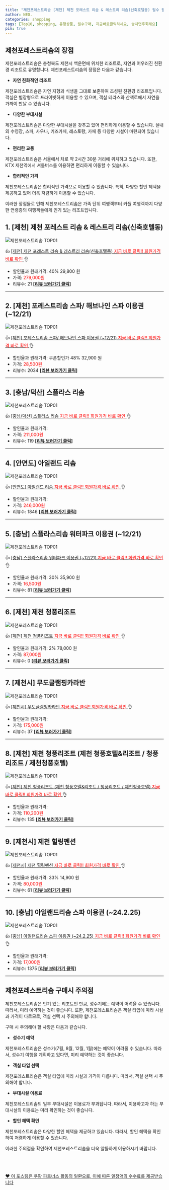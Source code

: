 ```yaml
---
title: "제천포레스트리솜 [제천] 제천 포레스트 리솜 & 레스트리 리솜(신축호텔동) 필수 필요 추천 제품 비교 최저 가격 비교 장점 구매 후기 구매평"
author: NEO.
categories: shopping
tags: [Top10, shopping, 유행상품, 필수구매, 지금바로클릭하세요, 놓치면후회해요]
pin: true
---
```

**<h2>제천포레스트리솜의 장점</h2>**

제천포레스트리솜은 충청북도 제천시 백운면에 위치한 리조트로, 자연과 어우러진 친환경 리조트로 유명합니다. 제천포레스트리솜의 장점은 다음과 같습니다.

* **자연 친화적인 리조트**

제천포레스트리솜은 자연 지형과 식생을 그대로 보존하여 조성된 친환경 리조트입니다. 객실은 별장형으로 프라이빗하게 이용할 수 있으며, 객실 테라스와 산책로에서 자연을 가까이 만날 수 있습니다.

* **다양한 부대시설**

제천포레스트리솜은 다양한 부대시설을 갖추고 있어 편리하게 이용할 수 있습니다. 실내외 수영장, 스파, 사우나, 키즈카페, 레스토랑, 카페 등 다양한 시설이 마련되어 있습니다.

* **편리한 교통**

제천포레스트리솜은 서울에서 차로 약 2시간 30분 거리에 위치하고 있습니다. 또한, KTX 제천역에서 셔틀버스를 이용하면 편리하게 이동할 수 있습니다.

* **합리적인 가격**

제천포레스트리솜은 합리적인 가격으로 이용할 수 있습니다. 특히, 다양한 할인 혜택을 제공하고 있어 더욱 저렴하게 이용할 수 있습니다.

이러한 장점들로 인해 제천포레스트리솜은 가족 단위 여행객부터 커플 여행객까지 다양한 연령층의 여행객들에게 인기 있는 리조트입니다.

   

## 1. [제천] 제천 포레스트 리솜 & 레스트리 리솜(신축호텔동)

![제천포레스트리솜 TOP01](https://thumbnail7.coupangcdn.com/thumbnails/remote/490x490ex/image/travel_reactor/travelSeller/resort/A00420106/dd62cd9f-a68e-48a6-a0ed-83769b658080.jpg)


👍 [[제천] 제천 포레스트 리솜 & 레스트리 리솜(신축호텔동) <font color=red> 지금 바로 클릭!! 회원가격 바로 확인 </font> ](https://link.coupang.com/re/AFFTDP?lptag=AF3617701&subid=GithubCoopas&pageKey=10000000571987&traceid=V0-153&itemId=None&vendorItemId=None) 👌 


- 할인율과 원래가격: 40%  29,800   원
- 가격: <span style='color:red'>279,000원</span>
- 리뷰수: 21  [**[리뷰 보러가기 클릭]**](https://link.coupang.com/re/AFFTDP?lptag=AF3617701&subid=GithubCoopas&pageKey=10000000571987&traceid=V0-153&itemId=None&vendorItemId=None)

---


   

## 2. [제천] 포레스트리솜 스파/ 해브나인 스파 이용권 (~12/21)

![제천포레스트리솜 TOP01](https://thumbnail6.coupangcdn.com/thumbnails/remote/490x490ex/image/travel_reactor/travelSeller/common/A00221268/b4881f93-2d58-4716-a149-b01d1108cc0d.jpg)


👍 [[제천] 포레스트리솜 스파/ 해브나인 스파 이용권 (~12/21) <font color=red> 지금 바로 클릭!! 회원가격 바로 확인 </font> ](https://link.coupang.com/re/AFFTDP?lptag=AF3617701&subid=GithubCoopas&pageKey=10000002761230&traceid=V0-153&itemId=None&vendorItemId=None) 👌 


- 할인율과 원래가격: 쿠폰할인가 48%  32,900   원
- 가격: <span style='color:red'>28,500원</span>
- 리뷰수: 2034  [**[리뷰 보러가기 클릭]**](https://link.coupang.com/re/AFFTDP?lptag=AF3617701&subid=GithubCoopas&pageKey=10000002761230&traceid=V0-153&itemId=None&vendorItemId=None)

---


   

## 3. [충남/덕산] 스플라스 리솜

![제천포레스트리솜 TOP01](https://thumbnail8.coupangcdn.com/thumbnails/remote/490x490ex/image/travel_reactor/travelSeller/resort/A00420106/ded64784-c9e9-45f3-9021-847a63820386.jpg)


👍 [[충남/덕산] 스플라스 리솜 <font color=red> 지금 바로 클릭!! 회원가격 바로 확인 </font> ](https://link.coupang.com/re/AFFTDP?lptag=AF3617701&subid=GithubCoopas&pageKey=10000000571997&traceid=V0-153&itemId=None&vendorItemId=None) 👌 


- 할인율과 원래가격: 
- 가격: <span style='color:red'>211,000원</span>
- 리뷰수: 119  [**[리뷰 보러가기 클릭]**](https://link.coupang.com/re/AFFTDP?lptag=AF3617701&subid=GithubCoopas&pageKey=10000000571997&traceid=V0-153&itemId=None&vendorItemId=None)

---


   

## 4. [안면도] 아일랜드 리솜

![제천포레스트리솜 TOP01](https://thumbnail10.coupangcdn.com/thumbnails/remote/490x490ex/image/travel_reactor/travelSeller/resort/A00420106/ec07e439-c3d8-4ce1-b179-222f910448b0.jpg)


👍 [[안면도] 아일랜드 리솜 <font color=red> 지금 바로 클릭!! 회원가격 바로 확인 </font> ](https://link.coupang.com/re/AFFTDP?lptag=AF3617701&subid=GithubCoopas&pageKey=10000000571995&traceid=V0-153&itemId=None&vendorItemId=None) 👌 


- 할인율과 원래가격: 
- 가격: <span style='color:red'>246,000원</span>
- 리뷰수: 1846  [**[리뷰 보러가기 클릭]**](https://link.coupang.com/re/AFFTDP?lptag=AF3617701&subid=GithubCoopas&pageKey=10000000571995&traceid=V0-153&itemId=None&vendorItemId=None)

---


   

## 5. [충남] 스플라스리솜 워터파크 이용권 (~12/21)

![제천포레스트리솜 TOP01](https://thumbnail6.coupangcdn.com/thumbnails/remote/490x490ex/image/travel_reactor/travelSeller/common/A00221268/534feca5-289a-4583-ab7a-1910629c7283.jpg)


👍 [[충남] 스플라스리솜 워터파크 이용권 (~12/21) <font color=red> 지금 바로 클릭!! 회원가격 바로 확인 </font> ](https://link.coupang.com/re/AFFTDP?lptag=AF3617701&subid=GithubCoopas&pageKey=10000002761229&traceid=V0-153&itemId=None&vendorItemId=None) 👌 


- 할인율과 원래가격: 30%  35,900   원
- 가격: <span style='color:red'>16,500원</span>
- 리뷰수: 81  [**[리뷰 보러가기 클릭]**](https://link.coupang.com/re/AFFTDP?lptag=AF3617701&subid=GithubCoopas&pageKey=10000002761229&traceid=V0-153&itemId=None&vendorItemId=None)

---


   

## 6. [제천] 제천 청풍리조트

![제천포레스트리솜 TOP01](https://thumbnail10.coupangcdn.com/thumbnails/remote/490x490ex/image/travel_reactor/travelSeller/resort/A00206283/940a2c47-4d58-4da7-a754-0143272c98b6.jpg)


👍 [[제천] 제천 청풍리조트 <font color=red> 지금 바로 클릭!! 회원가격 바로 확인 </font> ](https://link.coupang.com/re/AFFTDP?lptag=AF3617701&subid=GithubCoopas&pageKey=10000001787275&traceid=V0-153&itemId=None&vendorItemId=None) 👌 


- 할인율과 원래가격: 2%  78,000   원
- 가격: <span style='color:red'>87,000원</span>
- 리뷰수: 0  [**[리뷰 보러가기 클릭]**](https://link.coupang.com/re/AFFTDP?lptag=AF3617701&subid=GithubCoopas&pageKey=10000001787275&traceid=V0-153&itemId=None&vendorItemId=None)

---


   

## 7. [제천시] 무도글램핑카라반

![제천포레스트리솜 TOP01](https://thumbnail6.coupangcdn.com/thumbnails/remote/490x490ex/image/travel_reactor/static/booking/image/pension/ddnayo/8affa91e-a948-48d8-bca2-6c21ceece0d8.jpg)


👍 [[제천시] 무도글램핑카라반 <font color=red> 지금 바로 클릭!! 회원가격 바로 확인 </font> ](https://link.coupang.com/re/AFFTDP?lptag=AF3617701&subid=GithubCoopas&pageKey=10000000787942&traceid=V0-153&itemId=None&vendorItemId=None) 👌 


- 할인율과 원래가격: 
- 가격: <span style='color:red'>175,000원</span>
- 리뷰수: 37  [**[리뷰 보러가기 클릭]**](https://link.coupang.com/re/AFFTDP?lptag=AF3617701&subid=GithubCoopas&pageKey=10000000787942&traceid=V0-153&itemId=None&vendorItemId=None)

---


   

## 8. [제천] 제천 청풍리조트 (제천 청풍호텔&리조트 / 청풍리조트 / 제천청풍호텔)

![제천포레스트리솜 TOP01](https://thumbnail10.coupangcdn.com/thumbnails/remote/490x490ex/image/travel_reactor/travelSeller/resort/A00265554/7682e089-3e3e-4e27-992c-493d662b091b.jpg)


👍 [[제천] 제천 청풍리조트 (제천 청풍호텔&리조트 / 청풍리조트 / 제천청풍호텔) <font color=red> 지금 바로 클릭!! 회원가격 바로 확인 </font> ](https://link.coupang.com/re/AFFTDP?lptag=AF3617701&subid=GithubCoopas&pageKey=10000001756435&traceid=V0-153&itemId=None&vendorItemId=None) 👌 


- 할인율과 원래가격: 
- 가격: <span style='color:red'>110,200원</span>
- 리뷰수: 135  [**[리뷰 보러가기 클릭]**](https://link.coupang.com/re/AFFTDP?lptag=AF3617701&subid=GithubCoopas&pageKey=10000001756435&traceid=V0-153&itemId=None&vendorItemId=None)

---


   

## 9. [제천시] 제천 힐링펜션

![제천포레스트리솜 TOP01](https://thumbnail7.coupangcdn.com/thumbnails/remote/490x490ex/image/travel_reactor/travelConnect/hotel/A00935655/c72ffa43-337e-4997-b126-03d5c417aee8.jpg)


👍 [[제천시] 제천 힐링펜션 <font color=red> 지금 바로 클릭!! 회원가격 바로 확인 </font> ](https://link.coupang.com/re/AFFTDP?lptag=AF3617701&subid=GithubCoopas&pageKey=10000002652060&traceid=V0-153&itemId=None&vendorItemId=None) 👌 


- 할인율과 원래가격: 33%  14,900   원
- 가격: <span style='color:red'>80,000원</span>
- 리뷰수: 61  [**[리뷰 보러가기 클릭]**](https://link.coupang.com/re/AFFTDP?lptag=AF3617701&subid=GithubCoopas&pageKey=10000002652060&traceid=V0-153&itemId=None&vendorItemId=None)

---


   

## 10. [충남] 아일랜드리솜 스파 이용권 (~24.2.25)

![제천포레스트리솜 TOP01](https://thumbnail8.coupangcdn.com/thumbnails/remote/490x490ex/image/travel_reactor/travelSeller/common/A00221268/2a38bac0-fd3b-41cc-a71c-40e0a9d2f45b.jpg)


👍 [[충남] 아일랜드리솜 스파 이용권 (~24.2.25) <font color=red> 지금 바로 클릭!! 회원가격 바로 확인 </font> ](https://link.coupang.com/re/AFFTDP?lptag=AF3617701&subid=GithubCoopas&pageKey=10000002761068&traceid=V0-153&itemId=None&vendorItemId=None) 👌 


- 할인율과 원래가격: 
- 가격: <span style='color:red'>17,000원</span>
- 리뷰수: 1375  [**[리뷰 보러가기 클릭]**](https://link.coupang.com/re/AFFTDP?lptag=AF3617701&subid=GithubCoopas&pageKey=10000002761068&traceid=V0-153&itemId=None&vendorItemId=None)

---
**<h2>제천포레스트리솜 구매시 주의점</h2>**

제천포레스트리솜은 인기 있는 리조트인 만큼, 성수기에는 예약이 어려울 수 있습니다. 따라서, 미리 예약하는 것이 좋습니다. 또한, 제천포레스트리솜은 객실 타입에 따라 시설과 가격이 다르므로, 객실 선택 시 주의해야 합니다.

구매 시 주의해야 할 사항은 다음과 같습니다.

* **성수기 예약**

제천포레스트리솜은 성수기(7월, 8월, 12월, 1월)에는 예약이 어려울 수 있습니다. 따라서, 성수기 여행을 계획하고 있다면, 미리 예약하는 것이 좋습니다.

* **객실 타입 선택**

제천포레스트리솜은 객실 타입에 따라 시설과 가격이 다릅니다. 따라서, 객실 선택 시 주의해야 합니다.

* **부대시설 이용료**

제천포레스트리솜의 일부 부대시설은 이용료가 부과됩니다. 따라서, 이용하고자 하는 부대시설의 이용료는 미리 확인하는 것이 좋습니다.

* **할인 혜택 확인**

제천포레스트리솜은 다양한 할인 혜택을 제공하고 있습니다. 따라서, 할인 혜택을 확인하여 저렴하게 이용할 수 있습니다.

이러한 주의점을 확인하여 제천포레스트리솜을 더욱 알뜰하게 이용하시기 바랍니다.<br><br><br><br><br> [ ❤  이 포스팅은 쿠팡 파트너스 활동의 일환으로, 이에 따른 일정액의 수수료를 제공받습니다](https://link.coupang.com/a/bcEFyh)